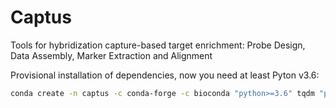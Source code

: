 # Captus
Tools for hybridization capture-based target enrichment: Probe Design, Data Assembly, Marker Extraction and Alignment

Provisional installation of dependencies, now you need at least Pyton v3.6:

```bash
conda create -n captus -c conda-forge -c bioconda "python>=3.6" tqdm "perl-bioperl-core>=1.007002" mmseqs2 vsearch mafft bbmap fastqc megahit pigz
```